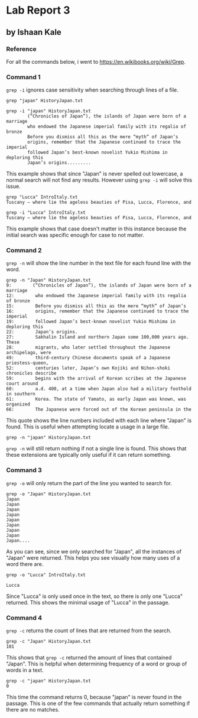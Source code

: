 # Lab Report 3
## by Ishaan Kale


### Reference
For all the commands below, i went to https://en.wikibooks.org/wiki/Grep.


### Command 1

```grep -i``` ignores case sensitivity when searching through lines of a file.

```
grep "japan" HistoryJapan.txt

```
```
grep -i "japan" HistoryJapan.txt
        (“Chronicles of Japan”), the islands of Japan were born of a marriage
        who endowed the Japanese imperial family with its regalia of bronze
        Before you dismiss all this as the mere “myth” of Japan’s
        origins, remember that the Japanese continued to trace the imperial
        followed Japan’s best-known novelist Yukio Mishima in deploring this
        Japan’s origins.........
```
 
This example shows that since "Japan" is never spelled out lowercase, a normal search
will not find any results. However using ```grep -i``` will solve this issue.

```
grep "Lucca" IntroItaly.txt 
Tuscany — where lie the ageless beauties of Pisa, Lucca, Florence, and
```
```
grep -i "Lucca" IntroItaly.txt
Tuscany — where lie the ageless beauties of Pisa, Lucca, Florence, and
```

This example shows that case doesn't matter in this instance because the initial search
was specific enough for case to not matter.

### Command 2

```grep -n``` will show the line number in the text file for each found line with the word.

```
grep -n "Japan" HistoryJapan.txt 
9:        (“Chronicles of Japan”), the islands of Japan were born of a marriage
12:        who endowed the Japanese imperial family with its regalia of bronze
15:        Before you dismiss all this as the mere “myth” of Japan’s
16:        origins, remember that the Japanese continued to trace the imperial
19:        followed Japan’s best-known novelist Yukio Mishima in deploring this
22:        Japan’s origins.
27:        Sakhalin Island and northern Japan some 100,000 years ago. These
28:        migrants, who later settled throughout the Japanese archipelago, were
49:        third-century Chinese documents speak of a Japanese priestess-queen,
52:        centuries later, Japan’s own Kojiki and Nihon-shoki chronicles describe
59:        begins with the arrival of Korean scribes at the Japanese court around
60:        a.d. 400, at a time when Japan also had a military foothold in southern
61:        Korea. The state of Yamato, as early Japan was known, was organized
66:        The Japanese were forced out of the Korean peninsula in the
```
This quote shows the line numbers included with each line where "Japan" is found. This
is useful when attempting locate a usage in a large file.

```
grep -n "japan" HistoryJapan.txt 

```
```grep -n``` will still return nothing if not a single line is found.
This shows that these extensions are typically only useful if it can return something.

### Command 3
```grep -o``` will only return the part of the line you wanted to search for.
```
grep -o "Japan" HistoryJapan.txt
Japan
Japan
Japan
Japan
Japan
Japan
Japan
Japan
Japan....
```
As you can see, since we only searched for "Japan", all the instances of "Japan"
were returned. This helps you see visually how many uses of a word there are.
```
grep -o "Lucca" IntroItaly.txt

Lucca
```
Since "Lucca" is only used once in the text, so there is only one "Lucca" returned.
This shows the minimal usage of "Lucca" in the passage.

### Command 4
```grep -c``` returns the count of lines that are returned from the search.
```
grep -c "Japan" HistoryJapan.txt 
101
```
This shows that ```grep -c``` returned the amount of lines that contained "Japan". 
This is helpful when determining frequency of a word or group of words in a text.

```
grep -c "japan" HistoryJapan.txt 
0
```
This time the command returns 0, because "japan" is never found in the passage. This is one of
the few commands that actually return something if there are no matches.
